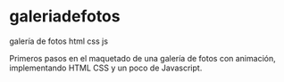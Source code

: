# galeriadefotos
galería de fotos html css js

Primeros pasos en el maquetado de una galería de fotos con animación, implementando HTML CSS y un poco de Javascript.
